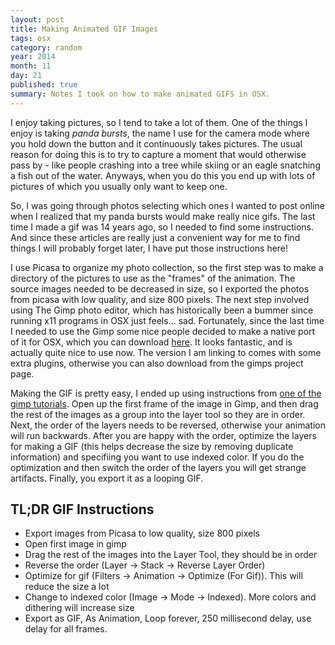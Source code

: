 ```yaml
---
layout: post
title: Making Animated GIF Images
tags: osx
category: random
year: 2014
month: 11
day: 21
published: true
summary: Notes I took on how to make animated GIFS in OSX.
---
```


I enjoy taking pictures, so I tend to take a lot of them. 
One of the things I enjoy is taking _panda bursts_, the name I use for the camera mode where you hold down the button and it continuously takes pictures.
The usual reason for doing this is to try to capture a moment that would otherwise pass by - like people crashing into a tree while skiing or an eagle snatching a fish out of the water.
Anyways, when you do this you end up with lots of pictures of which you usually only want to keep one.

So, I was going through photos selecting which ones I wanted to post online when I realized that my panda bursts would make really nice gifs. 
The last time I made a gif was 14 years ago, so I needed to find some instructions.
And since these articles are really just a convenient way for me to find things I will probably forget later, I have put those instructions here!

I use Picasa to organize my photo collection, so the first step was to make a directory of the pictures to use as the "frames" of the animation.
The source images needed to be decreased in size, so I exported the photos from picasa with low quality, and size 800 pixels.
The next step involved using The Gimp photo editor, which has historically been a bummer since running x11 programs in OSX just feels... sad.
Fortunately, since the last time I needed to use the Gimp some nice people decided to make a native port of it for OSX, which you can download [here](http://gimp.lisanet.de/Website/News/News.html).
It looks fantastic, and is actually quite nice to use now.
The version I am linking to comes with some extra plugins, otherwise you can also download from the gimps project page.

Making the GIF is pretty easy, I ended up using instructions from [one of the gimp tutorials](http://www.gimp.org/tutorials/Simple_Animations/).
Open up the first frame of the image in Gimp, and then drag the rest of the images as a group into the layer tool so they are in order.
Next, the order of the layers needs to be reversed, otherwise your animation will run backwards.
After you are happy with the order, optimize the layers for making a GIF (this helps decrease the size by removing duplicate information) and specifiing you want to use indexed color. 
If you do the optimization and then switch the order of the layers you will get strange artifacts.
Finally, you export it as a looping GIF.

TL;DR GIF Instructions
----------------------

- Export images from Picasa to low quality, size 800 pixels
- Open first image in gimp
- Drag the rest of the images into the Layer Tool, they should be in order
- Reverse the order (Layer -> Stack -> Reverse Layer Order)
- Optimize for gif (Filters -> Animation -> Optimize (For Gif)). This will reduce the size a lot
- Change to indexed color (Image -> Mode -> Indexed). More colors and dithering will increase size
- Export as GIF, As Animation, Loop forever, 250 millisecond delay, use delay for all frames.




